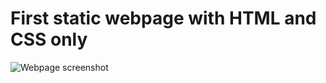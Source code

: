 # First static webpage with HTML and CSS only

![Webpage screenshot](/relative/path/to/Static-page-screenshot1.png?raw=true "Webpage screenshot")
